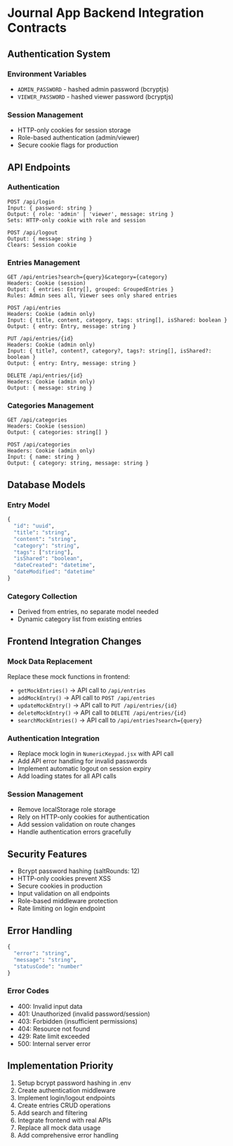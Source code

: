 # Journal App Backend Integration Contracts

## Authentication System
### Environment Variables
- `ADMIN_PASSWORD` - hashed admin password (bcryptjs)
- `VIEWER_PASSWORD` - hashed viewer password (bcryptjs)

### Session Management
- HTTP-only cookies for session storage
- Role-based authentication (admin/viewer)
- Secure cookie flags for production

## API Endpoints

### Authentication
```
POST /api/login
Input: { password: string }
Output: { role: 'admin' | 'viewer', message: string }
Sets: HTTP-only cookie with role and session
```

```
POST /api/logout
Output: { message: string }
Clears: Session cookie
```

### Entries Management
```
GET /api/entries?search={query}&category={category}
Headers: Cookie (session)
Output: { entries: Entry[], grouped: GroupedEntries }
Rules: Admin sees all, Viewer sees only shared entries
```

```
POST /api/entries
Headers: Cookie (admin only)
Input: { title, content, category, tags: string[], isShared: boolean }
Output: { entry: Entry, message: string }
```

```
PUT /api/entries/{id}
Headers: Cookie (admin only)
Input: { title?, content?, category?, tags?: string[], isShared?: boolean }
Output: { entry: Entry, message: string }
```

```
DELETE /api/entries/{id}
Headers: Cookie (admin only)
Output: { message: string }
```

### Categories Management
```
GET /api/categories
Headers: Cookie (session)
Output: { categories: string[] }
```

```
POST /api/categories
Headers: Cookie (admin only)
Input: { name: string }
Output: { category: string, message: string }
```

## Database Models

### Entry Model
```python
{
  "id": "uuid",
  "title": "string",
  "content": "string", 
  "category": "string",
  "tags": ["string"],
  "isShared": "boolean",
  "dateCreated": "datetime",
  "dateModified": "datetime"
}
```

### Category Collection
- Derived from entries, no separate model needed
- Dynamic category list from existing entries

## Frontend Integration Changes

### Mock Data Replacement
Replace these mock functions in frontend:
- `getMockEntries()` → API call to `/api/entries`
- `addMockEntry()` → API call to `POST /api/entries`
- `updateMockEntry()` → API call to `PUT /api/entries/{id}`
- `deleteMockEntry()` → API call to `DELETE /api/entries/{id}`
- `searchMockEntries()` → API call to `/api/entries?search={query}`

### Authentication Integration
- Replace mock login in `NumericKeypad.jsx` with API call
- Add API error handling for invalid passwords
- Implement automatic logout on session expiry
- Add loading states for all API calls

### Session Management
- Remove localStorage role storage
- Rely on HTTP-only cookies for authentication
- Add session validation on route changes
- Handle authentication errors gracefully

## Security Features
- Bcrypt password hashing (saltRounds: 12)
- HTTP-only cookies prevent XSS
- Secure cookies in production
- Input validation on all endpoints
- Role-based middleware protection
- Rate limiting on login endpoint

## Error Handling
```python
{
  "error": "string",
  "message": "string", 
  "statusCode": "number"
}
```

### Error Codes
- 400: Invalid input data
- 401: Unauthorized (invalid password/session)
- 403: Forbidden (insufficient permissions)
- 404: Resource not found
- 429: Rate limit exceeded
- 500: Internal server error

## Implementation Priority
1. Setup bcrypt password hashing in .env
2. Create authentication middleware
3. Implement login/logout endpoints
4. Create entries CRUD operations
5. Add search and filtering
6. Integrate frontend with real APIs
7. Replace all mock data usage
8. Add comprehensive error handling